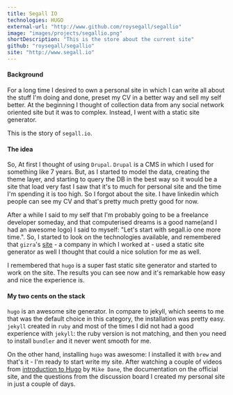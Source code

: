 ```yaml
---
title: Segall IO
technologies: HUGO
external-url: "http://www.github.com/roysegall/segallio"
image: "images/projects/segallio.png"
shortDescription: "This is the store about the current site"
github: "roysegall/segallio"
site: "http://www.segall.io"
---
```


#### Background
For a long time I desired to own a personal site in which I can write all about the stuff I'm doing and done, preset my 
CV in a better way and sell my self better. At the beginning I thought of collection data from any social network 
oriented site but it was to complex. Instead, I went with a static site generator.

This is the story of `segall.io`.

#### The idea

So, At first I thought of using `Drupal`. `Drupal` is a CMS in which I used for something like 7 years. But, as I 
started to model the data, creating the theme layer, and starting to query the DB in the best way so it would be 
a site that load very fast I saw that it's to much for personal site and the time I'm spending it is too high. So I 
forgot about the site. I have linkedin which people can see my CV and that's pretty much pretty good for now.

After a while I said to my self that I'm probably going to be a freelance developer someday, and that computerised 
dreams is a good name(and I had an awesome logo) I said to myself: "Let's start with segall.io one more time.". So, I 
started to look on the technologies available, and remembered that `gizra`'s [site](http://www.gizra.com) - a company in 
which I worked at - used a static site generator as well I thought that could a nice solution for me as well.

I remembered that `hugo` is a super fast static site generator and started to work on the site. The results you can see 
now and it's remarkable how easy and nice the experience is.

#### My two cents on the stack

`hugo` is an awesome site generator. In compare to jekyll, which seems to me that was the default choice in this 
category, the installation was pretty easy. `jekyll` created in `ruby` and most of the times I did not had a good 
experience with `jekyll`: the ruby version is not matching, and then you need to install `bundler` and it never went 
smooth for me.

On the other hand, installing `hugo` was awesome: I installed it with `brew` and that's it - I'm ready to start write my
site. After watching a couple of videos from 
[introduction to Hugo](https://www.youtube.com/watch?v=qtIqKaDlqXo&list=PLLAZ4kZ9dFpOnyRlyS-liKL5ReHDcj4G3) by 
`Mike Dane`, the documentation on the official site, and the questions from the discussion board I created my personal 
site in just a couple of days. 
